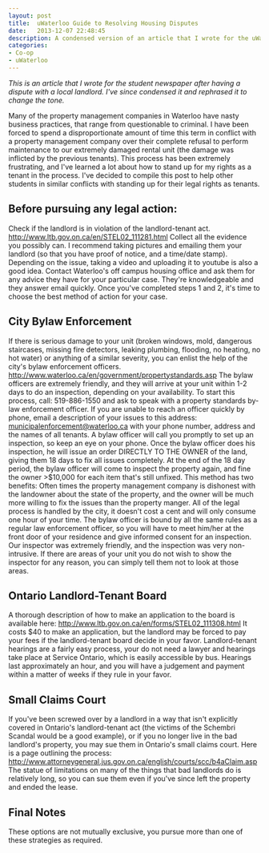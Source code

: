 ```yaml
---
layout: post
title:  uWaterloo Guide to Resolving Housing Disputes
date:   2013-12-07 22:48:45
description: A condensed version of an article that I wrote for the uWaterloo campus newspaper about dealing with housing disputes.
categories:
- Co-op
- uWaterloo
---
```


*This is an article that I wrote for the student newspaper after having a dispute with a local landlord. I've since condensed it and rephrased it to change the tone.*

Many of the property management companies in Waterloo have nasty business practices, that range from questionable to criminal. I have been forced to spend a disproportionate amount of time this term in conflict with a property management company over their complete refusal to perform maintenance to our extremely damaged rental unit (the damage was inflicted by the previous tenants). This process has been extremely frustrating, and I've learned a lot about how to stand up for my rights as a tenant in the process. I've decided to compile this post to help other students in similar conflicts with standing up for their legal rights as tenants.

## Before pursuing any legal action:
Check if the landlord is in violation of the landlord-tenant act. http://www.ltb.gov.on.ca/en/STEL02_111281.html
Collect all the evidence you possibly can. I recommend taking pictures and emailing them your landlord (so that you have proof of notice, and a time/date stamp). Depending on the issue, taking a video and uploading it to youtube is also a good idea.
Contact Waterloo's off campus housing office and ask them for any advice they have for your particular case. They're knowledgeable and they answer email quickly.
Once you've completed steps 1 and 2, it's time to choose the best method of action for your case.
 
## City Bylaw Enforcement
If there is serious damage to your unit (broken windows, mold, dangerous staircases, missing fire detectors, leaking plumbing, flooding, no heating, no hot water) or anything of a similar severity, you can enlist the help of the city's bylaw enforcement officers. http://www.waterloo.ca/en/government/propertystandards.asp The bylaw officers are extremely friendly, and they will arrive at your unit within 1-2 days to do an inspection, depending on your availability.
To start this process, call: 519-886-1550 and ask to speak with a property standards by-law enforcement officer. If you are unable to reach an officer quickly by phone, email a description of your issues to this address: municipalenforcement@waterloo.ca with your phone number, address and the names of all tenants. A bylaw officer will call you promptly to set up an inspection, so keep an eye on your phone. Once the bylaw officer does his inspection, he will issue an order DIRECTLY TO THE OWNER of the land, giving them 18 days to fix all issues completely. At the end of the 18 day period, the bylaw officer will come to inspect the property again, and fine the owner >$10,000 for each item that's still unfixed. This method has two benefits:
Often times the property management company is dishonest with the landowner about the state of the property, and the owner will be much more willing to fix the issues than the property manger.
All of the legal process is handled by the city, it doesn't cost a cent and will only consume one hour of your time.
The bylaw officer is bound by all the same rules as a regular law enforcement officer, so you will have to meet him/her at the front door of your residence and give informed consent for an inspection. Our inspector was extremely friendly, and the inspection was very non-intrusive. If there are areas of your unit you do not wish to show the inspector for any reason, you can simply tell them not to look at those areas.
 
## Ontario Landlord-Tenant Board
A thorough description of how to make an application to the board is available here: http://www.ltb.gov.on.ca/en/forms/STEL02_111308.html
It costs $40 to make an application, but the landlord may be forced to pay your fees if the landlord-tenant board decide in your favor. Landlord-tenant hearings are a fairly easy process, your do not need a lawyer and hearings take place at Service Ontario, which is easily accessible by bus. Hearings last approximately an hour, and you will have a judgement and payment within a matter of weeks if they rule in your favor.
 
## Small Claims Court
If you've been screwed over by a landlord in a way that isn't explicitly covered in Ontario's landlord-tenant act (the victims of the Schembri Scandal would be a good example), or if you no longer live in the bad landlord's property, you may sue them in Ontario's small claims court. Here is a page outlining the process: http://www.attorneygeneral.jus.gov.on.ca/english/courts/scc/b4aClaim.asp
The statue of limitations on many of the things that bad landlords do is relatively long, so you can sue them even if you've since left the property and ended the lease.
 
## Final Notes
These options are not mutually exclusive, you pursue more than one of these strategies as required.
